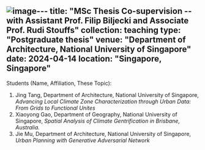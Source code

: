 ![image](https://github.com/user-attachments/assets/5caeac8a-decf-410e-a522-0b4089ddfad5)---
title: "MSc Thesis Co-supervision -- with Assistant Prof. Filip Biljecki and Associate Prof. Rudi Stouffs"
collection: teaching
type: "Postgraduate thesis"
venue: "Department of Architecture, National University of Singapore"
date: 2024-04-14
location: "Singapore, Singapore"
---

Students (Name, Affiliation, These Topic):

1. Jing Tang, Department of Architecture, National University of Singapore, *Advancing Local Climate Zone Characterization through Urban Data: From Grids to Functional Unites*
2. Xiaoyong Gao, Department of Geography, National University of Singapore, *Spatial Analysis of Climate Gentrification in Brisbane, Australia.*
3. Jie Mu, Department of Architecture, National University of Singapore, *Urban Planning with Generative Adversarial Network*

